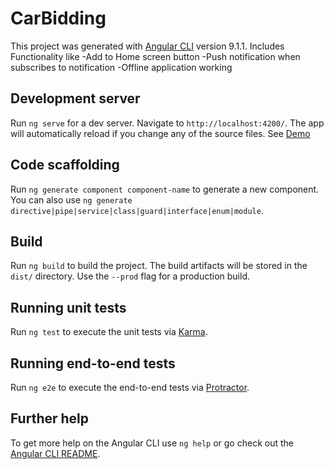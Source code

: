 # CarBidding

This project was generated with [Angular CLI](https://github.com/angular/angular-cli) version 9.1.1.
Includes Functionality like 
-Add to Home screen button 
-Push notification when subscribes to notification
-Offline application working


## Development server

Run `ng serve` for a dev server. Navigate to `http://localhost:4200/`. The app will automatically reload if you change any of the source files.
See [Demo](https://angular9-pwa-demo.herokuapp.com/)

## Code scaffolding

Run `ng generate component component-name` to generate a new component. You can also use `ng generate directive|pipe|service|class|guard|interface|enum|module`.

## Build

Run `ng build` to build the project. The build artifacts will be stored in the `dist/` directory. Use the `--prod` flag for a production build.

## Running unit tests

Run `ng test` to execute the unit tests via [Karma](https://karma-runner.github.io).

## Running end-to-end tests

Run `ng e2e` to execute the end-to-end tests via [Protractor](http://www.protractortest.org/).

## Further help

To get more help on the Angular CLI use `ng help` or go check out the [Angular CLI README](https://github.com/angular/angular-cli/blob/master/README.md).
